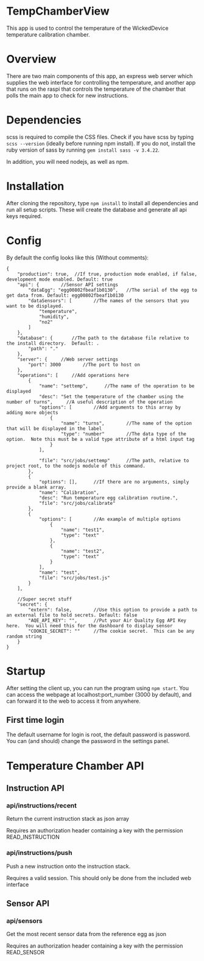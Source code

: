 # TempChamberView
This app is used to control the temperature of the WickedDevice temperature calibration chamber.  

# Overview
There are two main components of this app, an express web server which supplies the web interface for controlling the temperature, and another 
app that runs on the raspi that controls the temperature of the chamber that polls the main app to check for new instructions.

# Dependencies
scss is required to compile the CSS files.  Check if you have scss by typing `scss --version` (ideally before running npm install).  If you do not, install the ruby version of sass by running `gem install sass -v 3.4.22`.

In addition, you will need nodejs, as well as npm.

# Installation
After cloning the repository, type `npm install` to install all dependencies and run all setup scripts. These will create the database and generate all api keys required.  

# Config
By default the config looks like this (Without comments):
```
{
    "production": true,  //If true, production mode enabled, if false, development mode enabled. Default: true
    "api": {        //Sensor API settings
        "dataEgg": "egg00802fbeaf1b0130",   //The serial of the egg to get data from. Default: egg00802fbeaf1b0130
        "dataSensors": [        //The names of the sensors that you want to be displayed.
            "temperature",
            "humidity",
            "no2"
        ]
    },
    "database": {       //The path to the database file relative to the install directory.  Default: .
        "path": "."
    },
    "server": {     //Web server settings
        "port": 3000        //The port to host on
    },
    "operations": [     //Add operations here
        {
            "name": "settemp",      //The name of the operation to be displayed
            "desc": "Set the temperature of the chamber using the number of turns",     //A useful description of the operation
            "options": [        //Add arguments to this array by adding more objects
                {
                    "name": "turns",        //The name of the option that will be displayed in the label
                    "type": "number"        //The data type of the option.  Note this must be a valid type attribute of a html input tag
                }
            ],
            
            "file": "src/jobs/settemp"      //The path, relative to project root, to the nodejs module of this command.
        },
        {
            "options": [],      //If there are no arguments, simply provide a blank array.
            "name": "Calibration",
            "desc": "Run temperature egg calibration routine.",
            "file": "src/jobs/calibrate"
        },
        {
            "options": [        //An example of multiple options
                {
                    "name": "test1",
                    "type": "text"
                },
                {
                    "name": "test2",
                    "type": "text"
                }
            ],
            "name": "test",
            "file": "src/jobs/test.js"
        }
    ],

    //Super secret stuff
    "secret": {
        "extern": false,        //Use this option to provide a path to an external file to hold secrets. Default: false
        "AQE_API_KEY": "",      //Put your Air Quality Egg API Key here.  You will need this for the dashboard to display sensor 
        "COOKIE_SECRET": ""     //The cookie secret.  This can be any random string     
    }
}
```

# Startup
After setting the client up, you can run the program using `npm start`.  You can access the webpage at localhost:port_number (3000 by default), and can forward it to the 
web to access it from anywhere.  

## First time login
The default username for login is root, the default password is password.  You can (and should) change the password in the settings panel.

# Temperature Chamber API 
## Instruction API
### api/instructions/recent
Return the current instruction stack as json array

Requires an authorization header containing a key with the permission READ_INSTRUCTION
### api/instructions/push
Push a new instruction onto the instruction stack.

Requires a valid session. This should only be done from the included web interface
## Sensor API
### api/sensors
Get the most recent sensor data from the reference egg as json

Requires an authorization header containing a key with the permission READ_SENSOR
